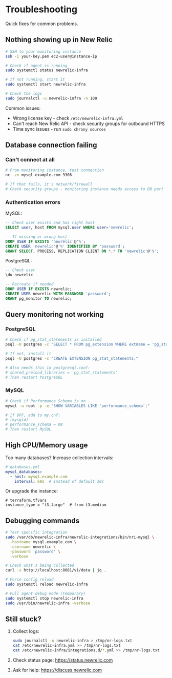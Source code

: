 # Troubleshooting

Quick fixes for common problems.

## Nothing showing up in New Relic

```bash
# SSH to your monitoring instance
ssh -i your-key.pem ec2-user@instance-ip

# Check if agent is running
sudo systemctl status newrelic-infra

# If not running, start it
sudo systemctl start newrelic-infra

# Check the logs
sudo journalctl -u newrelic-infra -n 100
```

Common issues:
- Wrong license key - check `/etc/newrelic-infra.yml`
- Can't reach New Relic API - check security groups for outbound HTTPS
- Time sync issues - run `sudo chrony sources`

## Database connection failing

### Can't connect at all

```bash
# From monitoring instance, test connection
nc -zv mysql.example.com 3306

# If that fails, it's network/firewall
# Check security groups - monitoring instance needs access to DB port
```

### Authentication errors

MySQL:
```sql
-- Check user exists and has right host
SELECT user, host FROM mysql.user WHERE user='newrelic';

-- If missing or wrong host
DROP USER IF EXISTS 'newrelic'@'%';
CREATE USER 'newrelic'@'%' IDENTIFIED BY 'password';
GRANT SELECT, PROCESS, REPLICATION CLIENT ON *.* TO 'newrelic'@'%';
```

PostgreSQL:
```sql
-- Check user
\du newrelic

-- Recreate if needed
DROP USER IF EXISTS newrelic;
CREATE USER newrelic WITH PASSWORD 'password';
GRANT pg_monitor TO newrelic;
```

## Query monitoring not working

### PostgreSQL

```bash
# Check if pg_stat_statements is installed
psql -U postgres -c "SELECT * FROM pg_extension WHERE extname = 'pg_stat_statements';"

# If not, install it
psql -U postgres -c "CREATE EXTENSION pg_stat_statements;"

# Also needs this in postgresql.conf:
# shared_preload_libraries = 'pg_stat_statements'
# Then restart PostgreSQL
```

### MySQL

```bash
# Check if Performance Schema is on
mysql -u root -p -e "SHOW VARIABLES LIKE 'performance_schema';"

# If OFF, add to my.cnf:
# [mysqld]
# performance_schema = ON
# Then restart MySQL
```

## High CPU/Memory usage

Too many databases? Increase collection intervals:

```yaml
# databases.yml
mysql_databases:
  - host: mysql.example.com
    interval: 60s  # instead of default 30s
```

Or upgrade the instance:
```hcl
# terraform.tfvars
instance_type = "t3.large"  # from t3.medium
```

## Debugging commands

```bash
# Test specific integration
sudo /var/db/newrelic-infra/newrelic-integrations/bin/nri-mysql \
  -hostname mysql.example.com \
  -username newrelic \
  -password 'password' \
  -verbose

# Check what's being collected
curl -s http://localhost:8081/v1/data | jq .

# Force config reload
sudo systemctl reload newrelic-infra

# Full agent debug mode (temporary)
sudo systemctl stop newrelic-infra
sudo /usr/bin/newrelic-infra -verbose
```

## Still stuck?

1. Collect logs:
   ```bash
   sudo journalctl -u newrelic-infra > /tmp/nr-logs.txt
   cat /etc/newrelic-infra.yml >> /tmp/nr-logs.txt
   cat /etc/newrelic-infra/integrations.d/*.yml >> /tmp/nr-logs.txt
   ```

2. Check status page: https://status.newrelic.com

3. Ask for help: https://discuss.newrelic.com